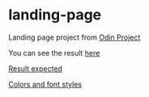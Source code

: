 # landing-page

Landing page project from [Odin Project](https://www.theodinproject.com/lessons/foundations-landing-page)

You can see the result [here](https://munegu.github.io/landing-page/)

[Result expected](https://cdn.statically.io/gh/TheOdinProject/curriculum/main/foundations/html_css/project/odin-project.png)

[Colors and font styles](https://cdn.statically.io/gh/TheOdinProject/curriculum/main/foundations/html_css/project/colors_and_stuff.png)